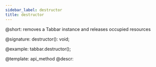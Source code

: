 ```yaml
---
sidebar_label: destructor
title: destructor
---          
```


@short: removes a Tabbar instance and releases occupied resources

@signature: destructor(): void;

@example:
tabbar.destructor();

@template: api_method
@descr:





